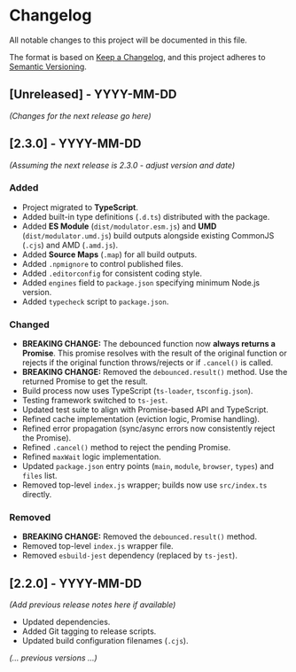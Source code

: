 # Changelog

All notable changes to this project will be documented in this file.

The format is based on [Keep a Changelog](https://keepachangelog.com/en/1.0.0/),
and this project adheres to [Semantic Versioning](https://semver.org/spec/v2.0.0.html).

## [Unreleased] - YYYY-MM-DD

*(Changes for the next release go here)*

## [2.3.0] - YYYY-MM-DD

*(Assuming the next release is 2.3.0 - adjust version and date)*

### Added

*   Project migrated to **TypeScript**.
*   Added built-in type definitions (`.d.ts`) distributed with the package.
*   Added **ES Module** (`dist/modulator.esm.js`) and **UMD** (`dist/modulator.umd.js`) build outputs alongside existing CommonJS (`.cjs`) and AMD (`.amd.js`).
*   Added **Source Maps** (`.map`) for all build outputs.
*   Added `.npmignore` to control published files.
*   Added `.editorconfig` for consistent coding style.
*   Added `engines` field to `package.json` specifying minimum Node.js version.
*   Added `typecheck` script to `package.json`.

### Changed

*   **BREAKING CHANGE:** The debounced function now **always returns a Promise**. This promise resolves with the result of the original function or rejects if the original function throws/rejects or if `.cancel()` is called.
*   **BREAKING CHANGE:** Removed the `debounced.result()` method. Use the returned Promise to get the result.
*   Build process now uses TypeScript (`ts-loader`, `tsconfig.json`).
*   Testing framework switched to `ts-jest`.
*   Updated test suite to align with Promise-based API and TypeScript.
*   Refined cache implementation (eviction logic, Promise handling).
*   Refined error propagation (sync/async errors now consistently reject the Promise).
*   Refined `.cancel()` method to reject the pending Promise.
*   Refined `maxWait` logic implementation.
*   Updated `package.json` entry points (`main`, `module`, `browser`, `types`) and `files` list.
*   Removed top-level `index.js` wrapper; builds now use `src/index.ts` directly.

### Removed

*   **BREAKING CHANGE:** Removed the `debounced.result()` method.
*   Removed top-level `index.js` wrapper file.
*   Removed `esbuild-jest` dependency (replaced by `ts-jest`).

## [2.2.0] - YYYY-MM-DD

*(Add previous release notes here if available)*
*   Updated dependencies.
*   Added Git tagging to release scripts.
*   Updated build configuration filenames (`.cjs`).

*(... previous versions ...)* 